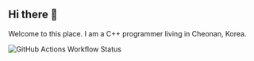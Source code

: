 ## Hi there 👋

Welcome to this place. 
I am a C++ programmer living in Cheonan, Korea.

![GitHub Actions Workflow Status](https://img.shields.io/github/actions/workflow/status/songshinyoung/songshinyoung/.github/workflows/blank.yml)

